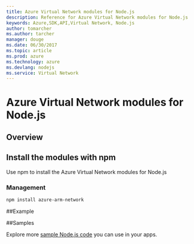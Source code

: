 ```yaml
---
title: Azure Virtual Network modules for Node.js
description: Reference for Azure Virtual Network modules for Node.js
keywords: Azure,SDK,API,Virtual Network, Node.js
author: tomarcher
ms.author: tarcher
manager: douge
ms.date: 06/30/2017
ms.topic: article
ms.prod: azure
ms.technology: azure
ms.devlang: nodejs
ms.service: Virtual Network
---
```


# Azure Virtual Network modules for Node.js

## Overview

## Install the modules with npm

Use npm to install the Azure Virtual Network modules for Node.js



### Management
```bash
npm install azure-arm-network
```


##Example

##Samples

Explore more [sample Node.js code](https://azure.microsoft.com/resources/samples/?platform=nodejs) you can use in your apps.